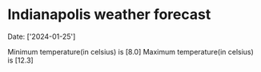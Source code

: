 # Indianapolis weather forecast 
Date: ['2024-01-25'] 

Minimum temperature(in celsius) is [8.0] 
Maximum temperature(in celsius) is [12.3]